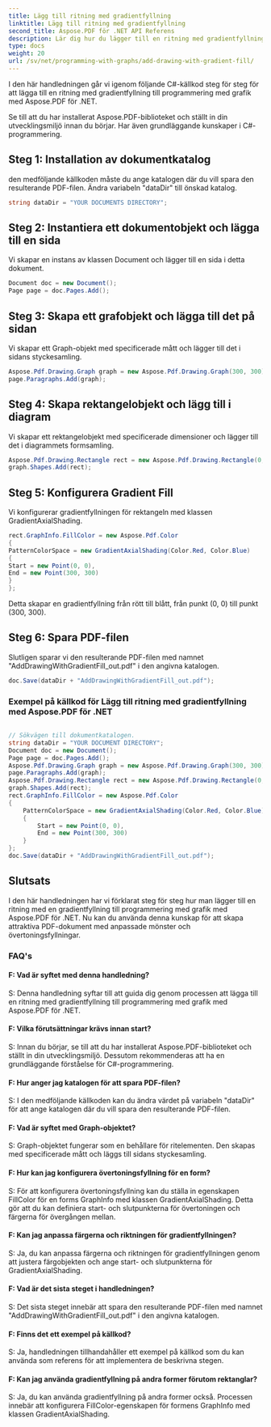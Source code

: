 ```yaml
---
title: Lägg till ritning med gradientfyllning
linktitle: Lägg till ritning med gradientfyllning
second_title: Aspose.PDF för .NET API Referens
description: Lär dig hur du lägger till en ritning med gradientfyllning med Aspose.PDF för .NET. Steg för steg handledning för att skapa attraktiva PDF-dokument.
type: docs
weight: 20
url: /sv/net/programming-with-graphs/add-drawing-with-gradient-fill/
---
```

I den här handledningen går vi igenom följande C#-källkod steg för steg för att lägga till en ritning med gradientfyllning till programmering med grafik med Aspose.PDF för .NET.

Se till att du har installerat Aspose.PDF-biblioteket och ställt in din utvecklingsmiljö innan du börjar. Har även grundläggande kunskaper i C#-programmering.

## Steg 1: Installation av dokumentkatalog

den medföljande källkoden måste du ange katalogen där du vill spara den resulterande PDF-filen. Ändra variabeln "dataDir" till önskad katalog.

```csharp
string dataDir = "YOUR DOCUMENTS DIRECTORY";
```

## Steg 2: Instantiera ett dokumentobjekt och lägga till en sida

Vi skapar en instans av klassen Document och lägger till en sida i detta dokument.

```csharp
Document doc = new Document();
Page page = doc.Pages.Add();
```

## Steg 3: Skapa ett grafobjekt och lägga till det på sidan

Vi skapar ett Graph-objekt med specificerade mått och lägger till det i sidans styckesamling.

```csharp
Aspose.Pdf.Drawing.Graph graph = new Aspose.Pdf.Drawing.Graph(300, 300);
page.Paragraphs.Add(graph);
```

## Steg 4: Skapa rektangelobjekt och lägg till i diagram

Vi skapar ett rektangelobjekt med specificerade dimensioner och lägger till det i diagrammets formsamling.

```csharp
Aspose.Pdf.Drawing.Rectangle rect = new Aspose.Pdf.Drawing.Rectangle(0, 0, 300, 300);
graph.Shapes.Add(rect);
```

## Steg 5: Konfigurera Gradient Fill

Vi konfigurerar gradientfyllningen för rektangeln med klassen GradientAxialShading.

```csharp
rect.GraphInfo.FillColor = new Aspose.Pdf.Color
{
PatternColorSpace = new GradientAxialShading(Color.Red, Color.Blue)
{
Start = new Point(0, 0),
End = new Point(300, 300)
}
};
```

Detta skapar en gradientfyllning från rött till blått, från punkt (0, 0) till punkt (300, 300).

## Steg 6: Spara PDF-filen

Slutligen sparar vi den resulterande PDF-filen med namnet "AddDrawingWithGradientFill_out.pdf" i den angivna katalogen.

```csharp
doc.Save(dataDir + "AddDrawingWithGradientFill_out.pdf");
```

### Exempel på källkod för Lägg till ritning med gradientfyllning med Aspose.PDF för .NET 

```csharp

// Sökvägen till dokumentkatalogen.
string dataDir = "YOUR DOCUMENT DIRECTORY";
Document doc = new Document();
Page page = doc.Pages.Add();
Aspose.Pdf.Drawing.Graph graph = new Aspose.Pdf.Drawing.Graph(300, 300);
page.Paragraphs.Add(graph);
Aspose.Pdf.Drawing.Rectangle rect = new Aspose.Pdf.Drawing.Rectangle(0, 0, 300, 300);
graph.Shapes.Add(rect);
rect.GraphInfo.FillColor = new Aspose.Pdf.Color
{
	PatternColorSpace = new GradientAxialShading(Color.Red, Color.Blue)
	{
		Start = new Point(0, 0),
		End = new Point(300, 300)
	}
};
doc.Save(dataDir + "AddDrawingWithGradientFill_out.pdf");

```
## Slutsats

I den här handledningen har vi förklarat steg för steg hur man lägger till en ritning med en gradientfyllning till programmering med grafik med Aspose.PDF för .NET. Nu kan du använda denna kunskap för att skapa attraktiva PDF-dokument med anpassade mönster och övertoningsfyllningar.

### FAQ's

#### F: Vad är syftet med denna handledning?

S: Denna handledning syftar till att guida dig genom processen att lägga till en ritning med gradientfyllning till programmering med grafik med Aspose.PDF för .NET.

#### F: Vilka förutsättningar krävs innan start?

S: Innan du börjar, se till att du har installerat Aspose.PDF-biblioteket och ställt in din utvecklingsmiljö. Dessutom rekommenderas att ha en grundläggande förståelse för C#-programmering.

#### F: Hur anger jag katalogen för att spara PDF-filen?

S: I den medföljande källkoden kan du ändra värdet på variabeln "dataDir" för att ange katalogen där du vill spara den resulterande PDF-filen.

#### F: Vad är syftet med Graph-objektet?

S: Graph-objektet fungerar som en behållare för ritelementen. Den skapas med specificerade mått och läggs till sidans styckesamling.

#### F: Hur kan jag konfigurera övertoningsfyllning för en form?

S: För att konfigurera övertoningsfyllning kan du ställa in egenskapen FillColor för en forms GraphInfo med klassen GradientAxialShading. Detta gör att du kan definiera start- och slutpunkterna för övertoningen och färgerna för övergången mellan.

#### F: Kan jag anpassa färgerna och riktningen för gradientfyllningen?

S: Ja, du kan anpassa färgerna och riktningen för gradientfyllningen genom att justera färgobjekten och ange start- och slutpunkterna för GradientAxialShading.

#### F: Vad är det sista steget i handledningen?

S: Det sista steget innebär att spara den resulterande PDF-filen med namnet "AddDrawingWithGradientFill_out.pdf" i den angivna katalogen.

#### F: Finns det ett exempel på källkod?

S: Ja, handledningen tillhandahåller ett exempel på källkod som du kan använda som referens för att implementera de beskrivna stegen.

#### F: Kan jag använda gradientfyllning på andra former förutom rektanglar?

S: Ja, du kan använda gradientfyllning på andra former också. Processen innebär att konfigurera FillColor-egenskapen för formens GraphInfo med klassen GradientAxialShading.